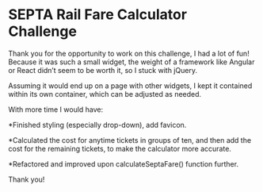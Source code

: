# SEPTA Rail Fare Calculator Challenge

Thank you for the opportunity to work on this challenge, I had a lot of fun! Because it was such a small widget, the weight of a framework like Angular or React didn’t seem to be worth it, so I stuck with jQuery.

Assuming it would end up on a page with other widgets, I kept it contained within its own container, which can be adjusted as needed.

With more time I would have:

*Finished styling (especially drop-down), add favicon.

*Calculated the cost for anytime tickets in groups of ten, and then add the cost for the remaining tickets, to make the calculator more accurate.

*Refactored and improved upon calculateSeptaFare() function further.

Thank you!
